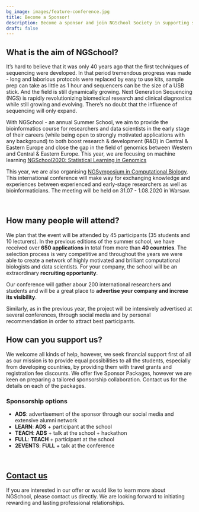 ```yaml
---
bg_image: images/feature-conference.jpg
title: Become a Sponsor!
description: Become a sponsor and join NGSchool Society in supporting science!
draft: false
---
```

## What is the aim of NGSchool?


It’s hard to believe that it was only 40 years ago that the first techniques of sequencing were developed. In that period tremendous progress was made - long and laborious protocols were replaced by easy to use kits, sample prep can take as little as 1 hour and sequencers can be the size of a USB stick. And the field is still dynamically growing. Next Generation Sequencing (NGS) is rapidly revolutionizing biomedical research and clinical diagnostics while still growing and evolving. There’s no doubt that the influence of sequencing will only expand.

With NGSchool - an annual Summer School, we aim to provide the bioinformatics course for researchers and data scientists in the early stage of their careers (while being open to strongly motivated applications with any background) to both boost research & development (R&D) in Central & Eastern Europe and close the gap in the field of genomics between Western and Central & Eastern Europe. This year, we are focusing on machine learning [NGSchool2020: Statistical Learning in Genomics](/ngschool2020)

This year, we are also organising [NGSymposium in Computational Biology](/virtual_ngsymposium2020). This international conference will make way for exchanging knowledge and experiences between experienced and early-stage researchers as well as bioinformaticians. The meeting will be held on 31.07 - 1.08.2020 in Warsaw. 

<div class="row" style="margin-top: 5px;">
<br>
<div class="col-md-6">
  <img class="img-responsive w-100" src="/images/ngschool/2019-005.jpg" alt="">
</div>
<div class="col-md-6">
  <img class="img-responsive w-100" src="/images/ngschool/2019-002.jpg" alt="">
</div>
</div>

## How many people will attend?

We plan that the event will be attended by 45 participants (35 students and 10 lecturers). In the previous editions of the summer school, we have received over **650 applications** in total from more than **40 countries**. The selection process is very competitive and throughout the years we were able to create a network of highly motivated and brilliant computational biologists and data scientists. For your company, the school will be an extraordinary **recruiting opportunity**.

Our conference will gather abour 200 international researchers and students and will be a great place to **advertise your company and increse its visibility**.  

Similarly, as in the previous year, the project will be intensively advertised at several conferences, through social media and by personal recommendation in order to attract best participants.   

## How can you support us?

We welcome all kinds of help, however, we seek financial support first of all as our mission is to provide equal possibilities to all the students, especially from developing countries, by providing them with travel grants and registration fee discounts. We offer five Sponsor Packages, however we are keen on preparing a tailored sponsorship collaboration. Contact us for the details on each of the packages.

### Sponsorship options

* **ADS**: advertisement of the sponsor through our social media and extensive alumni network  
* **LEARN**: **ADS** + participant at the school   
* **TEACH**: **ADS** + talk at the school + hackathon   
* **FULL**: **TEACH** + participant at the school  
* **2EVENTS**: **FULL** + talk at the conference   

<div class="row" style="margin-top: 5px;">
<br>
<div class="col-md-2"></div>
<div class="col-md-8">
  <img class="img-responsive w-100" src="/images/feature-society.jpg" alt="">
</div>
<div class="col-md-2"></div>
</div>

## [Contact us](/contact)
  
If you are interested in our offer or would like to learn more about NGSchool, please contact us directly. We are looking forward to initiating rewarding and lasting professional relationships.  
